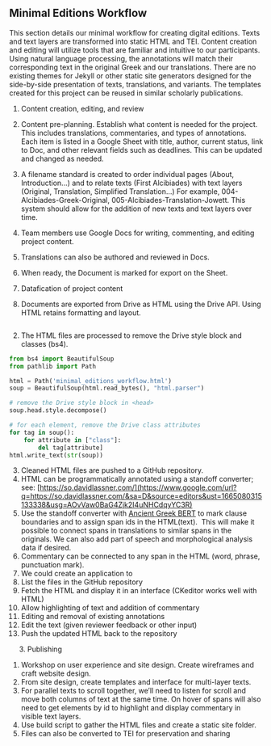 ## Minimal Editions Workflow

This section details our minimal workflow for creating digital editions. Texts and text layers are transformed into static HTML and TEI. Content creation and editing will utilize tools that are familiar and intuitive to our participants. Using natural language processing, the annotations will match their corresponding text in the original Greek and our translations. There are no existing themes for Jekyll or other static site generators designed for the side-by-side presentation of texts, translations, and variants. The templates created for this project can be reused in similar scholarly publications.     

1. Content creation, editing, and review
1. Content pre-planning. Establish what content is needed for the project. This includes translations, commentaries, and types of annotations. Each item is listed in a Google Sheet with title, author, current status, link to Doc, and other relevant fields such as deadlines. This can be updated and changed as needed.
2. A filename standard is created to order individual pages (About, Introduction…) and to relate texts (First Alcibiades) with text layers (Original, Translation, Simplified Translation…) For example, 004-Alcibiades-Greek-Original, 005-Alcibiades-Translation-Jowett. This system should allow for the addition of new texts and text layers over time.
3. Team members use Google Docs for writing, commenting, and editing project content.
4. Translations can also be authored and reviewed in Docs.
5. When ready, the Document is marked for export on the Sheet.


2. Datafication of project content
1. Documents are exported from Drive as HTML using the Drive API. Using HTML retains formatting and layout.
```python
```
2. The HTML files are processed to remove the Drive style block and classes (bs4).
```python 
from bs4 import BeautifulSoup
from pathlib import Path

html = Path('minimal_editions_workflow.html')
soup = BeautifulSoup(html.read_bytes(), "html.parser")

# remove the Drive style block in <head>
soup.head.style.decompose()

# for each element, remove the Drive class attributes
for tag in soup():
    for attribute in ["class"]: 
        del tag[attribute]
html.write_text(str(soup))
```
3. Cleaned HTML files are pushed to a GitHub repository.
4. HTML can be programmatically annotated using a standoff converter; see: [https://so.davidlassner.com/](https://www.google.com/url?q=https://so.davidlassner.com/&sa=D&source=editors&ust=1665080315133338&usg=AOvVaw0BaG4Zjk2I4uNHCdqyYC3R)
5. Use the standoff converter with [Ancient Greek BERT](https://www.google.com/url?q=https://huggingface.co/pranaydeeps/Ancient-Greek-BERT&sa=D&source=editors&ust=1665080315133928&usg=AOvVaw29tOa03MhO9ioT9Pb6Ryg_) to mark clause boundaries and to assign span ids in the HTML(<span id=”123”>text</span>).  This will make it possible to connect spans in translations to similar spans in the originals. We can also add part of speech and morphological analysis data if desired.
6. Commentary can be connected to any span in the HTML (word, phrase, punctuation mark).
7. We could create an application to
1. List the files in the GitHub repository
2. Fetch the HTML and display it in an interface (CKeditor works well with HTML)
3. Allow highlighting of text and addition of commentary
4. Editing and removal of existing annotations
5. Edit the text (given reviewer feedback or other input)
6. Push the updated HTML back to the repository

     3. Publishing

1. Workshop on user experience and site design. Create wireframes and craft website design.
2. From site design, create templates and interface for multi-layer texts.
3. For parallel texts to scroll together, we’ll need to listen for scroll and move both columns of text at the same time. On hover of spans will also need to get elements by id to highlight and display commentary in visible text layers.
4. Use build script to gather the HTML files and create a static site folder.
5. Files can also be converted to TEI for preservation and sharing
